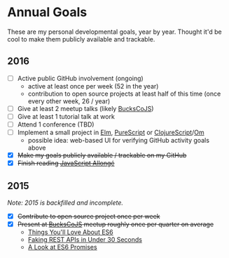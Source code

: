 # Annual Goals

These are my personal developmental goals, year by year. Thought it'd be cool
to make them publicly available and trackable.

## 2016

- [ ] Active public GitHub involvement (ongoing)
    - active at least once per week (52 in the year)
    - contribution to open source projects at least half of this time (once every other week, 26 / year)
- [ ] Give at least 2 meetup talks (likely [BucksCoJS][])
- [ ] Give at least 1 tutorial talk at work
- [ ] Attend 1 conference (TBD)
- [ ] Implement a small project in [Elm][], [PureScript][] or [ClojureScript][]/[Om][]
    - possible idea: web-based UI for verifying GitHub activity goals above
- [x] ~~Make my goals publicly available / trackable on my GitHub~~
- [x] ~~Finish reading [JavaScript Allongé](https://leanpub.com/javascriptallongesix)~~

## 2015

_Note: 2015 is backfilled and incomplete._

- [x] ~~Contribute to open source project once per week~~
- [x] ~~Present at [BucksCoJS][] meetup roughly once per quarter on average~~
    - [Things You'll Love About ES6](https://speakerdeck.com/jimf/things-youll-love-about-es6)
    - [Faking REST APIs in Under 30 Seconds](https://speakerdeck.com/jimf/faking-rest-apis-in-under-30-seconds)
    - [A Look at ES6 Promises](https://speakerdeck.com/jimf/a-look-at-es6-promises)

[AWeber]: https://www.aweber.com
[BucksCoJS]: http://www.meetup.com/Bucks-Co-Js/
[Elm]: http://elm-lang.org/
[PureScript]: http://www.purescript.org/
[ClojureScript]: https://github.com/clojure/clojurescript
[Om]: https://github.com/omcljs/om
